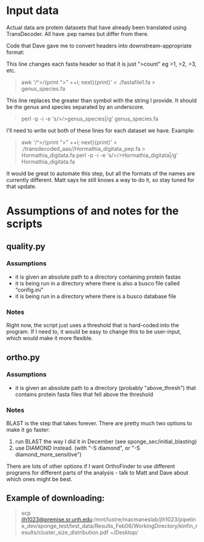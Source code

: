 # Input data

Actual data are protein datasets that have already been translated using TransDecoder.
All have .pep names but differ from there.

Code that Dave gave me to convert headers into downstream-appropriate format:

This line changes each fasta header so that it is just ">count" eg >1, >2, >3, etc.
> awk '/^>/{print ">" ++i; next}{print}' < ./fastafile1.fa > genus_species.fa

This line replaces the greater than symbol with the string I provide.
It should be the genus and species separated by an underscore.
> perl -p -i -e 's/>/>genus_species|/g' genus_species.fa

I'll need to write out both of these lines for each dataset we have.
Example:
> awk '/^>/{print ">" ++i; next}{print}' < ./transdecoded_aas//Hormathia_digitata_pep.fa > Hormathia_digitata.fa
> perl -p -i -e 's/>/>Hormathia_digitata|/g' Hormathia_digitata.fa

It would be great to automate this step, but all the formats of the names are currently different.
Matt says he still knows a way to do it, so stay tuned for that update.



# Assumptions of and notes for the scripts

## quality.py

### Assumptions

- it is given an absolute path to a directory containing protein fastas
- it is being run in a directory where there is also a busco file called "config.ini"
- it is being run in a directory where there is a busco database file

### Notes

Right now, the script just uses a threshold that is hard-coded into the program.
If I need to, it would be easy to change this to be user-input, which would make it more flexible.

## ortho.py

### Assumptions

- it is given an absolute path to a directory (probably "above_thresh") that contains protein fasta files that fell above the threshold

### Notes

BLAST is the step that takes forever. There are pretty much two options to make it go faster:
1. run BLAST the way I did it in December (see sponge_sec/initial_blasting)
2. use DIAMOND instead. (with "-S diamond", or "-S diamond_more_sensitive")

There are lots of other options if I want OrthoFinder to use different programs for different parts of the analysis - talk to Matt and Dave about which ones might be best.

## Example of downloading:
> scp jlh1023@premise.sr.unh.edu:/mnt/lustre/macmaneslab/jlh1023/pipeline_dev/sponge_test/test_data/Results_Feb06/WorkingDirectory/kinfin_results/cluster_size_distribution.pdf ~/Desktop/
